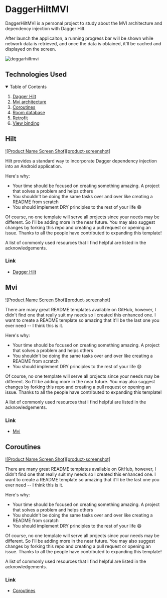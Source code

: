 # DaggerHiltMVI

DaggerHiltMVI is a personal project to study about the MVI architecture and dependency injection with Dagger Hilt. 

After launch the applicaiton, a running progress bar will be shown while network data is retrieved, and once the data is obtained, it'll be cached and displayed on the screen.

![deggarhiltmvi](https://user-images.githubusercontent.com/41413741/131264922-fe9b69fd-d0c0-4eef-b98b-845a60cb2e8d.png)


## Technologies Used

<!-- TABLE OF CONTENTS -->
<details open="open">
  <summary>Table of Contents</summary>
  <ol>
    <li><a href="#Hilt">Dagger Hilt</a></li>
    <li><a href="#Mvi">Mvi architecture</a></li>
    <li><a href="#Coroutines">Coroutines</a></li>
    <li><a href="#acknowledgements">Room database</a></li>
    <li><a href="#contact">Retrofit</a></li>
    <li><a href="#roadmap">View binding</a></li>
  </ol>
</details>



<!-- DAGGER HILT -->
## Hilt

[![Product Name Screen Shot][product-screenshot]](https://example.com)

Hilt provides a standard way to incorporate Dagger dependency injection into an Android application. 

Here's why:
* Your time should be focused on creating something amazing. A project that solves a problem and helps others
* You shouldn't be doing the same tasks over and over like creating a README from scratch
* You should implement DRY principles to the rest of your life :smile:

Of course, no one template will serve all projects since your needs may be different. So I'll be adding more in the near future. You may also suggest changes by forking this repo and creating a pull request or opening an issue. Thanks to all the people have contributed to expanding this template!

A list of commonly used resources that I find helpful are listed in the acknowledgements.

### Link

* [Dagger Hilt](https://developer.android.com/training/dependency-injection/hilt-android)

<!-- Mvi -->
## Mvi

[![Product Name Screen Shot][product-screenshot]](https://example.com)

There are many great README templates available on GitHub, however, I didn't find one that really suit my needs so I created this enhanced one. I want to create a README template so amazing that it'll be the last one you ever need -- I think this is it.

Here's why:
* Your time should be focused on creating something amazing. A project that solves a problem and helps others
* You shouldn't be doing the same tasks over and over like creating a README from scratch
* You should implement DRY principles to the rest of your life :smile:

Of course, no one template will serve all projects since your needs may be different. So I'll be adding more in the near future. You may also suggest changes by forking this repo and creating a pull request or opening an issue. Thanks to all the people have contributed to expanding this template!

A list of commonly used resources that I find helpful are listed in the acknowledgements.

### Link

* [Mvi](https://medium.com/swlh/mvi-architecture-with-android-fcde123e3c4a)

<!-- Coroutines -->
## Coroutines

[![Product Name Screen Shot][product-screenshot]](https://example.com)

There are many great README templates available on GitHub, however, I didn't find one that really suit my needs so I created this enhanced one. I want to create a README template so amazing that it'll be the last one you ever need -- I think this is it.

Here's why:
* Your time should be focused on creating something amazing. A project that solves a problem and helps others
* You shouldn't be doing the same tasks over and over like creating a README from scratch
* You should implement DRY principles to the rest of your life :smile:

Of course, no one template will serve all projects since your needs may be different. So I'll be adding more in the near future. You may also suggest changes by forking this repo and creating a pull request or opening an issue. Thanks to all the people have contributed to expanding this template!

A list of commonly used resources that I find helpful are listed in the acknowledgements.

### Link

* [Coroutines](https://developer.android.com/kotlin/coroutines?gclsrc=aw.ds&gclid=CjwKCAjw4KyJBhAbEiwAaAQbEzFrtlgNagG83dy-RnKa2AusEQg-9tN7Woj75Rwu_ISFawQRjAidaxoCHuAQAvD_BwE)






